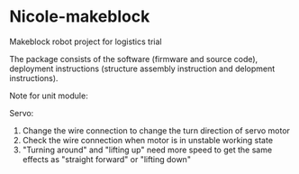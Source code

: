 # Nicole-makeblock
Makeblock robot project for logistics trial

The package consists of the software (firmware and source code), deployment instructions (structure assembly instruction and delopment instructions).

Note for unit module:

Servo:

1. Change the wire connection to change the turn direction of servo motor
2. Check the wire connection when motor is in unstable working state
3. "Turning around" and "lifting up" need more speed to get the same effects as "straight forward" or "lifting down"


